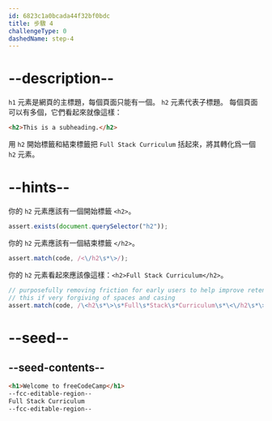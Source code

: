```yaml
---
id: 6823c1a0bcada44f32bf0bdc
title: 步驟 4
challengeType: 0
dashedName: step-4
---
```


# --description--

`h1` 元素是網頁的主標題，每個頁面只能有一個。 `h2` 元素代表子標題。 每個頁面可以有多個，它們看起來就像這樣：

```html
<h2>This is a subheading.</h2>
```

用 `h2` 開始標籤和結束標籤把 `Full Stack Curriculum` 括起來，將其轉化爲一個 `h2` 元素。

# --hints--

你的 `h2` 元素應該有一個開始標籤 `<h2>`。

```js
assert.exists(document.querySelector("h2"));
```

你的 `h2` 元素應該有一個結束標籤 `</h2>`。

```js
assert.match(code, /<\/h2\s*\>/);
```

你的 `h2` 元素看起來應該像這樣：`<h2>Full Stack Curriculum</h2>`。

```js
// purposefully removing friction for early users to help improve retention in early lessons
// this if very forgiving of spaces and casing
assert.match(code, /\<h2\s*\>\s*Full\s*Stack\s*Curriculum\s*\<\/h2\s*\>/i);
```

# --seed--

## --seed-contents--

```html
<h1>Welcome to freeCodeCamp</h1>
--fcc-editable-region--
Full Stack Curriculum
--fcc-editable-region--
```
